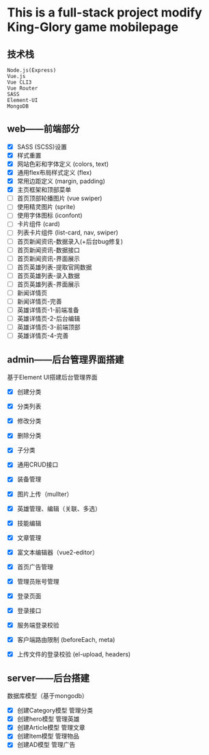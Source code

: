 # This is a full-stack project modify King-Glory game mobilepage

## 技术栈

```
Node.js(Express)
Vue.js
Vue CLI3
Vue Router
SASS
Element-UI
MongoDB
```

## web——前端部分

- [x] SASS (SCSS)设置
- [x] 样式重置
- [x] 网站色彩和字体定义 (colors, text)
- [x] 通用flex布局样式定义 (flex)
- [x] 常用边距定义 (margin, padding)
- [x] 主页框架和顶部菜单
- [ ] 首页顶部轮播图片 (vue swiper)
- [ ] 使用精灵图片 (sprite)
- [ ] 使用字体图标 (iconfont)
- [ ] 卡片组件 (card)
- [ ] 列表卡片组件 (list-card, nav, swiper)
- [ ] 首页新闻资讯-数据录入(+后台bug修复)
- [ ] 首页新闻资讯-数据接口
- [ ] 首页新闻资讯-界面展示
- [ ] 首页英雄列表-提取官网数据
- [ ] 首页英雄列表-录入数据
- [ ] 首页英雄列表-界面展示
- [ ] 新闻详情页
- [ ] 新闻详情页-完善
- [ ] 英雄详情页-1-前端准备
- [ ] 英雄详情页-2-后台编辑
- [ ] 英雄详情页-3-前端顶部
- [ ] 英雄详情页-4-完善

## admin——后台管理界面搭建

基于Element UI搭建后台管理界面

- [x] 创建分类

- [x] 分类列表
- [x] 修改分类
- [x] 删除分类
- [x] 子分类
- [x] 通用CRUD接口
- [x] 装备管理
- [x] 图片上传（mullter）
- [x] 英雄管理、编辑（关联、多选）
- [x] 技能编辑
- [x] 文章管理
- [x] 富文本编辑器（vue2-editor）
- [x] 首页广告管理
- [x] 管理员账号管理
- [x] 登录页面
- [x] 登录接口
- [x] 服务端登录校验
- [x] 客户端路由限制 (beforeEach, meta)
- [x] 上传文件的登录校验 (el-upload, headers)

## server——后台搭建

数据库模型（基于mongodb）

- [x] 创建Category模型 管理分类
- [x] 创建hero模型 管理英雄
- [x] 创建Article模型 管理文章
- [x] 创建Item模型 管理物品
- [x] 创建AD模型 管理广告
